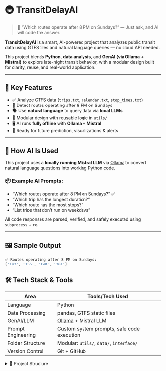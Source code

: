 # 🚇 TransitDelayAI

> 🧠 “Which routes operate after 8 PM on Sundays?” — Just ask, and AI will code the answer.

**TransitDelayAI** is a smart, AI-powered project that analyzes public transit data using GTFS files and natural language queries — no cloud API needed.

This project blends **Python**, **data analysis**, and **GenAI (via Ollama + Mistral)** to explore late-night transit behavior, with a modular design built for clarity, reuse, and real-world application.

---

## 🔑 Key Features

- ✅ Analyze GTFS data (`trips.txt`, `calendar.txt`, `stop_times.txt`)
- 🔎 Detect routes operating after 8 PM on Sundays
- 🗣 Use **natural language** to query data via **local LLMs**
- 🧱 Modular design with reusable logic in `utils/`
- 🖥 AI runs **fully offline** with **Ollama + Mistral**
- 🚀 Ready for future prediction, visualizations & alerts

---

## 🤖 How AI Is Used

This project uses a **locally running Mistral LLM** via [Ollama](https://ollama.com) to convert natural language questions into working Python code.

### 📦 Example AI Prompts:
- “Which routes operate after 8 PM on Sundays?” ✅
- “Which trip has the longest duration?”
- “Which route has the most stops?”
- “List trips that don’t run on weekdays”

All code responses are parsed, verified, and safely executed using `subprocess` + `re`.

---

## 🖼 Sample Output

```bash
✅ Routes operating after 8 PM on Sundays:
['142', '155', '198', '201']

```
## 🛠️ Tech Stack & Tools

| Area               | Tools/Tech Used                             |
|--------------------|---------------------------------------------|
| Language           | Python                                      |
| Data Processing    | pandas, GTFS static files                   |
| GenAI/LLM          | [Ollama](https://ollama.com) + Mistral LLM |
| Prompt Engineering | Custom system prompts, safe code execution |
| Folder Structure   | Modular: `utils/`, `data/`, `interface/`    |
| Version Control    | Git + GitHub                                |

<details>
<summary>📁 Project Structure</summary>

```bash
TransitDelayAI/
├── data/              # GTFS input files (calendar, trips, stop_times)
│   ├── calendar.txt
│   ├── trips.txt
│   └── stop_times.txt
├── utils/             # Reusable logic modules
│   └── sunday_routes.py
├── Ollama_interface/  # GenAI prompt + response engine
│   └── ollama_interface.py
├── output/            # Optional output files/logs
├── main.py            # Clean entry point for running logic
└── README.md          # This file

